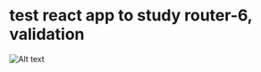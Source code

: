 # test react app to study router-6, validation


![Alt text]([https://postimg.cc/hfmTTGMd](https://i.postimg.cc/X7HLMGCQ/Screenshot-from-2022-06-07-16-27-49.png))
